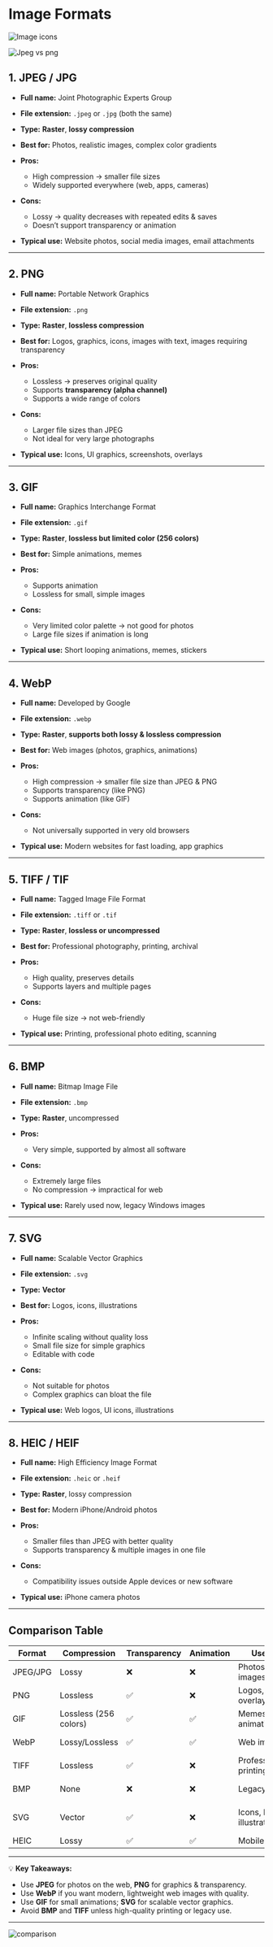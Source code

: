 # Image Formats

![Image icons](/images/September-2025/28-09-2025/image-formats.png)

![Jpeg vs png](/images/September-2025/28-09-2025/JPEG-vs-PNG.webp)

## **1. JPEG / JPG**

* **Full name:** Joint Photographic Experts Group
* **File extension:** `.jpeg` or `.jpg` (both the same)
* **Type:** **Raster**, **lossy compression**
* **Best for:** Photos, realistic images, complex color gradients
* **Pros:**

  * High compression → smaller file sizes
  * Widely supported everywhere (web, apps, cameras)
* **Cons:**

  * Lossy → quality decreases with repeated edits & saves
  * Doesn’t support transparency or animation
* **Typical use:** Website photos, social media images, email attachments

---

## **2. PNG**

* **Full name:** Portable Network Graphics
* **File extension:** `.png`
* **Type:** **Raster**, **lossless compression**
* **Best for:** Logos, graphics, icons, images with text, images requiring transparency
* **Pros:**

  * Lossless → preserves original quality
  * Supports **transparency (alpha channel)**
  * Supports a wide range of colors
* **Cons:**

  * Larger file sizes than JPEG
  * Not ideal for very large photographs
* **Typical use:** Icons, UI graphics, screenshots, overlays

---

## **3. GIF**

* **Full name:** Graphics Interchange Format
* **File extension:** `.gif`
* **Type:** **Raster**, **lossless but limited color (256 colors)**
* **Best for:** Simple animations, memes
* **Pros:**

  * Supports animation
  * Lossless for small, simple images
* **Cons:**

  * Very limited color palette → not good for photos
  * Large file sizes if animation is long
* **Typical use:** Short looping animations, memes, stickers

---

## **4. WebP**

* **Full name:** Developed by Google
* **File extension:** `.webp`
* **Type:** **Raster**, **supports both lossy & lossless compression**
* **Best for:** Web images (photos, graphics, animations)
* **Pros:**

  * High compression → smaller file size than JPEG & PNG
  * Supports transparency (like PNG)
  * Supports animation (like GIF)
* **Cons:**

  * Not universally supported in very old browsers
* **Typical use:** Modern websites for fast loading, app graphics

---

## **5. TIFF / TIF**

* **Full name:** Tagged Image File Format
* **File extension:** `.tiff` or `.tif`
* **Type:** **Raster**, **lossless or uncompressed**
* **Best for:** Professional photography, printing, archival
* **Pros:**

  * High quality, preserves details
  * Supports layers and multiple pages
* **Cons:**

  * Huge file size → not web-friendly
* **Typical use:** Printing, professional photo editing, scanning

---

## **6. BMP**

* **Full name:** Bitmap Image File
* **File extension:** `.bmp`
* **Type:** **Raster**, uncompressed
* **Pros:**

  * Very simple, supported by almost all software
* **Cons:**

  * Extremely large files
  * No compression → impractical for web
* **Typical use:** Rarely used now, legacy Windows images

---

## **7. SVG**

* **Full name:** Scalable Vector Graphics
* **File extension:** `.svg`
* **Type:** **Vector**
* **Best for:** Logos, icons, illustrations
* **Pros:**

  * Infinite scaling without quality loss
  * Small file size for simple graphics
  * Editable with code
* **Cons:**

  * Not suitable for photos
  * Complex graphics can bloat the file
* **Typical use:** Web logos, UI icons, illustrations

---

## **8. HEIC / HEIF**

* **Full name:** High Efficiency Image Format
* **File extension:** `.heic` or `.heif`
* **Type:** **Raster**, lossy compression
* **Best for:** Modern iPhone/Android photos
* **Pros:**

  * Smaller files than JPEG with better quality
  * Supports transparency & multiple images in one file
* **Cons:**

  * Compatibility issues outside Apple devices or new software
* **Typical use:** iPhone camera photos

---

## **Comparison Table**

| Format   | Compression           | Transparency | Animation | Use-case                    | File Size           |
| -------- | --------------------- | ------------ | --------- | --------------------------- | ------------------- |
| JPEG/JPG | Lossy                 | ❌            | ❌         | Photos, web images          | Small               |
| PNG      | Lossless              | ✅            | ❌         | Logos, icons, overlays      | Medium-Large        |
| GIF      | Lossless (256 colors) | ✅            | ✅         | Memes, short animations     | Medium              |
| WebP     | Lossy/Lossless        | ✅            | ✅         | Web images                  | Small-Medium        |
| TIFF     | Lossless              | ✅            | ❌         | Professional printing       | Very Large          |
| BMP      | None                  | ❌            | ❌         | Legacy/Windows              | Very Large          |
| SVG      | Vector                | ✅            | ❌         | Icons, logos, illustrations | Very Small (simple) |
| HEIC     | Lossy                 | ✅            | ✅         | Mobile photos               | Small               |

---

💡 **Key Takeaways:**

* Use **JPEG** for photos on the web, **PNG** for graphics & transparency.
* Use **WebP** if you want modern, lightweight web images with quality.
* Use **GIF** for small animations; **SVG** for scalable vector graphics.
* Avoid **BMP** and **TIFF** unless high-quality printing or legacy use.

---


![comparison](/images/September-2025/28-09-2025/comparison.webp)